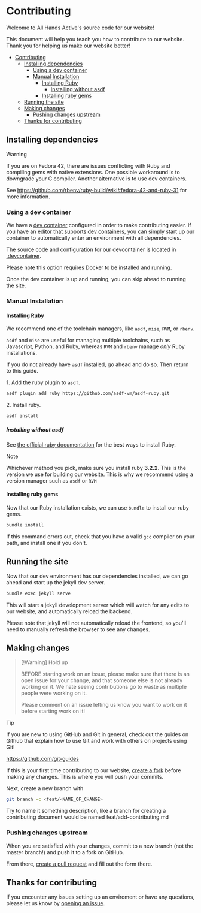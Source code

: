 # Contributing

Welcome to All Hands Active's source code for our website!

This document will help you teach you how to contribute to our website.
Thank you for helping us make our website better!

- [Contributing](#contributing)
  - [Installing dependencies](#installing-dependencies)
    - [Using a dev container](#using-a-dev-container)
    - [Manual Installation](#manual-installation)
      - [Installing Ruby](#installing-ruby)
        - [Installing without asdf](#installing-without-asdf)
      - [Installing ruby gems](#installing-ruby-gems)
  - [Running the site](#running-the-site)
  - [Making changes](#making-changes)
    - [Pushing changes upstream](#pushing-changes-upstream)
  - [Thanks for contributing](#thanks-for-contributing)

## Installing dependencies

> [!Warning]
> If you are on Fedora 42, there are issues conflicting with Ruby and compiling gems with native extensions. One possible workaround is to downgrade your C compiler. Another alternative is to use dev containers.
>
> See <https://github.com/rbenv/ruby-build/wiki#fedora-42-and-ruby-31> for more information.

### Using a dev container

We have a [dev container](https://containers.dev/) configured in order to make contributing easier. If you have an [editor that supports dev containers](https://containers.dev/supporting#editors), you can simply start up our container to automatically enter an environment with all dependencies.

The source code and configuration for our devcontainer is located in [.devcontainer](.devcontainer).

Please note this option requires Docker to be installed and running.

Once the dev container is up and running, you can skip ahead to running the site.

### Manual Installation

#### Installing Ruby

We recommend one of the toolchain managers, like `asdf`, `mise`, `RVM`, or `rbenv`.

`asdf` and `mise` are useful for managing multiple toolchains, such as Javascript, Python, and Ruby, whereas `RVM` and `rbenv` manage _only_ Ruby installations.

If you do not already have `asdf` installed, go ahead and do so. Then return to this guide.

1\. Add the ruby plugin to `asdf`.

```sh
asdf plugin add ruby https://github.com/asdf-vm/asdf-ruby.git
```

2\. Install ruby.

```sh
asdf install
```

##### Installing without asdf

See [the official ruby documentation](https://www.ruby-lang.org/en/documentation/installation/) for the best ways to install Ruby.

> [!NOTE]
> Whichever method you pick, make sure you install ruby **3.2.2**.
> This is the version we use for building our website. This is why we recommend using a version manager such as `asdf` or `RVM`

#### Installing ruby gems

Now that our Ruby installation exists, we can use `bundle` to install our ruby gems.

```sh
bundle install
```

If this command errors out, check that you have a valid `gcc` compiler on your path, and install one if you don't.

## Running the site

Now that our dev environment has our dependencies installed, we can go ahead and start up the jekyll dev server.

```sh
bundle exec jekyll serve
```

This will start a jekyll development server which will watch for any edits to our website, and automatically reload the backend.

Please note that jekyll will not automatically reload the frontend, so you'll need to manually refresh the browser to see any changes.

## Making changes

> [!Warning] Hold up
>
> BEFORE starting work on an issue, please make sure that there is an open issue for your change, and that someone else is not already working on it.
> We hate seeing contributions go to waste as multiple people were working on it.
>
> Please comment on an issue letting us know you want to work on it before starting work on it!

> [!Tip]
> If you are new to using GitHub and Git in general, check out the guides on Github that explain how to use Git and work with others on projects using Git!
>
> <https://github.com/git-guides>

If this is your first time contributing to our website, [create a fork](https://github.com/allhandsactive/site/fork) before making any changes. This is where you will push your commits.

Next, create a new branch with

```sh
git branch -c <feat/<NAME_OF_CHANGE>
```

Try to name it something description, like a branch for creating a contributing document would be named feat/add-contributing.md


### Pushing changes upstream

When you are satisfied with your changes, commit to a new branch (not the master branch!) and push it to a fork on GitHub.

From there, [create a pull request](https://github.com/allhandsactive/site/pull/new) and fill out the form there.

## Thanks for contributing

If you encounter any issues setting up an enviroment or have any questions, please let us know by [opening an issue](https://github.com/allhandsactive/site/issues/new).
